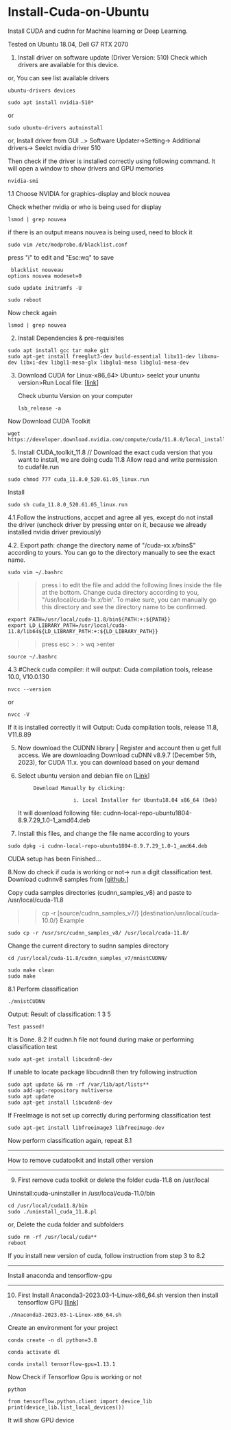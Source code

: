 # Install-Cuda-on-Ubuntu
Install CUDA and cudnn for Machine learning or Deep Learning.

Tested on Ubuntu 18.04, Dell G7 RTX 2070

1. Install driver on software update (Driver Version: 510)
 Check which drivers are available for this device.

or, You can see list available drivers
```
ubuntu-drivers devices
```

```
sudo apt install nvidia-510*
```
 or
```
sudo ubuntu-drivers autoinstall
```
or, Install driver from GUI ..> Software Updater->Setting-> Additional drivers-> Seelct nvidia driver 510
     
Then check if the driver is installed correctly using following command. It will open a window to show drivers and GPU memories


```
nvidia-smi
```
  
1.1 Choose NVIDIA for graphics-display and block nouvea

Check whether nvidia or who is being used for display
 ```
 lsmod | grep nouvea
```
if there is an output means nouvea is being used, need to block it
 ```
sudo vim /etc/modprobe.d/blacklist.conf
```
press "i" to edit and "Esc:wq" to save
```
 blacklist nouveau
options nouvea modeset=0

```

```
sudo update initramfs -U
```
```
sudo reboot
```

Now check again
```
lsmod | grep nouvea
```

2. Install Dependencies & pre-requisites

```
sudo apt install gcc tar make git
sudo apt-get install freeglut3-dev build-essential libx11-dev libxmu-dev libxi-dev libgl1-mesa-glx libglu1-mesa libglu1-mesa-dev
```


3. Download CUDA for Linux-x86_64> Ubuntu> seelct your ununtu version>Run Local file: [[link](https://developer.nvidia.com/cuda-11-6-0-download-archive?target_os=Linux&target_arch=x86_64&Distribution=Ubuntu&target_version=18.04&target_type=runfile_local)]

   Check ubuntu Version on your computer
   ```
   lsb_release -a 
   ```
Now Download CUDA Toolkit
   ```
  wget https://developer.download.nvidia.com/compute/cuda/11.8.0/local_installers/cuda_11.8.0_520.61.05_linux.run
   ```

5. Install CUDA_toolkit_11.8  // Download the exact cuda version that you want to install, we are doing cuda 11.8
Allow read and write permission to cudafile.run
```
sudo chmod 777 cuda_11.8.0_520.61.05_linux.run
```
Install   
```
sudo sh cuda_11.8.0_520.61.05_linux.run
``` 

4.1.Follow the instructions, accpet and agree all yes, except do not install the driver (uncheck driver by pressing enter on it, because we already installed nvidia driver previously)

4.2. Export path: change the directory name of "/cuda-xx.x/bins$" according to yours. You can go to the directory manually to see the exact name.

```
sudo vim ~/.bashrc
```
>>press i to edit the file and addd the following lines inside the file at the bottom. Change cuda directory according to you, "/usr/local/cuda-1x.x/bin'. To make sure, you can manually go this directory and see the directory name to be confirmed.
```
export PATH=/usr/local/cuda-11.8/bin${PATH:+:${PATH}}  
export LD_LIBRARY_PATH=/usr/local/cuda-11.8/lib64${LD_LIBRARY_PATH:+:${LD_LIBRARY_PATH}}
```
>>press esc > : > wq >enter
```
source ~/.bashrc
```
4.3 #Check cuda compiler: it will output: Cuda compilation tools, release 10.0, V10.0.130
```
nvcc --version   
```
or
```
nvcc -V
```
If it is installed correctly it will Output: Cuda compilation tools, release 11.8, V11.8.89

5. Now download the CUDNN library | Register and account then u get full access. We are downloading Download cuDNN v8.9.7 (December 5th, 2023), for CUDA 11.x. you can download based on your demand

6. Select ubuntu version and debian file on [[Link](https://developer.nvidia.com/rdp/cudnn-archive)]
                                                 

			Download Manually by clicking:

		                 i. Local Installer for Ubuntu18.04 x86_64 (Deb)
   It will download following file: cudnn-local-repo-ubuntu1804-8.9.7.29_1.0-1_amd64.deb
	         		

8. Install this files, and change the file name according to yours

```
sudo dpkg -i cudnn-local-repo-ubuntu1804-8.9.7.29_1.0-1_amd64.deb
```

CUDA setup has been Finished...

8.Now do check if cuda is working or not-> run a digit classification test. Download cudnnv8 samples from [[github.](https://github.com/muzahidai/Install-Cuda-on-Ubuntu/blob/main/cudnn_samples_v8-master.zip)]


Copy cuda samples directories (cudnn_samples_v8) and paste to /usr/local/cuda-11.8

>> cp -r [source/cudnn_samples_v7/}  [destination/usr/local/cuda-10.0/}
Example
```
sudo cp -r /usr/src/cudnn_samples_v8/ /usr/local/cuda-11.8/
```
Change the current directory to sudnn samples directory
```
cd /usr/local/cuda-11.8/cudnn_samples_v7/mnistCUDNN/
```
```
sudo make clean
sudo make
```

8.1 Perform classification

```
./mnistCUDNN    
```				
 Output: 
	Result of classification: 1 3 5

	Test passed!
 It is Done.
 8.2 If cudnn.h file not found during make or performing classification test
```
sudo apt-get install libcudnn8-dev  
```
If unable to locate package libcudnn8 then try following instruction

```
sudo apt update && rm -rf /var/lib/apt/lists**
sudo add-apt-repository multiverse
sudo apt update
sudo apt-get install libcudnn8-dev 
```

If FreeImage is not set up correctly during performing classification test
```
sudo apt-get install libfreeimage3 libfreeimage-dev    
```
Now perform classification again, repeat 8.1


**************************************************************************
How to remove cudatoolkit and install other version
**************************************************************************

9. First remove cuda toolkit or delete the folder cuda-11.8 on /usr/local

Uninstall:cuda-uninstaller in /usr/local/cuda-11.0/bin
```
cd /usr/local/cuda11.8/bin
sudo ./uninstall_cuda_11.8.pl
```
or, Delete the cuda folder and subfolders
```
sudo rm -rf /usr/local/cuda**
reboot
```
If you install new version of cuda, follow instruction from step 3 to 8.2

**************************************************************************
Install anaconda and tensorflow-gpu
**************************************************************************
10. First Install Anaconda3-2023.03-1-Linux-x86_64.sh version then install tensorflow GPU [[link](https://mirrors.tuna.tsinghua.edu.cn/anaconda/archive/)]
```
./Anaconda3-2023.03-1-Linux-x86_64.sh
```
Create an environment for your project
```
conda create -n dl python=3.8
```
```
conda activate dl
```
```
conda install tensorflow-gpu=1.13.1
```
Now Check if Tensorflow Gpu is working or not
```
python
```
```
from tensorflow.python.client import device_lib
print(device_lib.list_local_devices())
```
It will show GPU device
